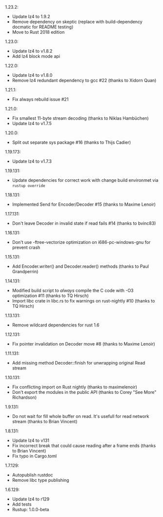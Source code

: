 1.23.2:
 * Update lz4 to 1.9.2
 * Remove dependency on skeptic (replace with build-dependency docmatic for     README testing)
 * Move to Rust 2018 edition

1.23.0:
 * Update lz4 to v1.8.2
 * Add lz4 block mode api

1.22.0:

 * Update lz4 to v1.8.0
 * Remove lz4 redundant dependency to gcc #22 (thanks to Xidorn Quan)

1.21.1:

 * Fix always rebuild issue #21

1.21.0:

 * Fix smallest 11-byte stream decoding (thanks to Niklas Hambüchen)
 * Update lz4 to v1.7.5

1.20.0:

 * Split out separate sys package #16 (thanks to Thijs Cadier)

1.19.173:

 * Update lz4 to v1.7.3

1.19.131:

 * Update dependencies for correct work with change build environmet via `rustup override`

1.18.131:

 * Implemented Send for Encoder/Decoder #15 (thanks to Maxime Lenoir)

1.17.131:

 * Don't leave Decoder in invalid state if read fails #14 (thanks to bvinc83)

1.16.131:

 * Don't use -ftree-vectorize optimization on i686-pc-windows-gnu for prevent crash

1.15.131:

 * Add Encoder.writer() and Decoder.reader() methods (thanks to Paul Grandperrin)

1.14.131:

 * Modified build script to *always* compile the C code with -O3 optimization #11 (thanks to TQ Hirsch)
 * Import libc crate in libc.rs to fix warnings on rust-nightly #10 (thanks to TQ Hirsch)

1.13.131:

 * Remove wildcard dependencies for rust 1.6

1.12.131:

 * Fix pointer invalidation on Decoder move #8 (thanks to Maxime Lenoir)

1.11.131:

 * Add missing method Decoder::finish for unwrapping original Read stream

1.10.131:

 * Fix conflicting import on Rust nightly (thanks to maximelenoir)
 * Don't export the modules in the public API (thanks to Corey "See More" Richardson)

1.9.131:

 * Do not wait for fill whole buffer on read. It's usefull for read network stream (thanks to Brian Vincent)

1.8.131:

 * Update lz4 to v131
 * Fix incorrect break that could cause reading after a frame ends (thanks to Brian Vincent)
 * Fix typo in Cargo.toml

1.7.129:

 * Autopublish rustdoc
 * Remove libc type publishing

1.6.129:

 * Update lz4 to r129
 * Add tests
 * Rustup: 1.0.0-beta
